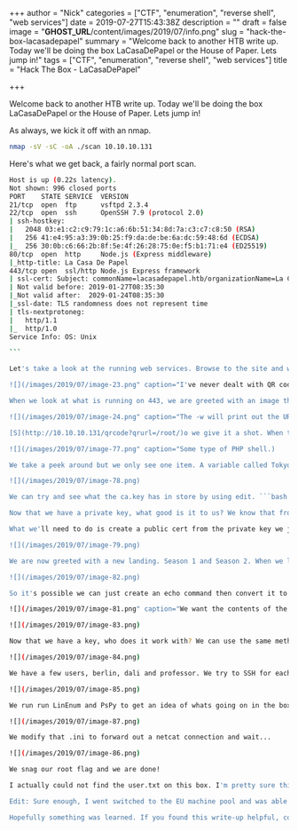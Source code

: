 +++
author = "Nick"
categories = ["CTF", "enumeration", "reverse shell", "web services"]
date = 2019-07-27T15:43:38Z
description = ""
draft = false
image = "__GHOST_URL__/content/images/2019/07/info.png"
slug = "hack-the-box-lacasadepapel"
summary = "Welcome back to another HTB write up. Today we'll be doing the box LaCasaDePapel or the House of Paper. Lets jump in!"
tags = ["CTF", "enumeration", "reverse shell", "web services"]
title = "Hack The Box - LaCasaDePapel"

+++


Welcome back to another HTB write up. Today we'll be doing the box LaCasaDePapel or the House of Paper. Lets jump in!

As always, we kick it off with an nmap.

```bash
nmap -sV -sC -oA ./scan 10.10.10.131
```

Here's what we get back, a fairly normal port scan.

````bash
Host is up (0.22s latency).
Not shown: 996 closed ports
PORT    STATE SERVICE  VERSION
21/tcp  open  ftp      vsftpd 2.3.4
22/tcp  open  ssh      OpenSSH 7.9 (protocol 2.0)
| ssh-hostkey: 
|   2048 03:e1:c2:c9:79:1c:a6:6b:51:34:8d:7a:c3:c7:c8:50 (RSA)
|   256 41:e4:95:a3:39:0b:25:f9:da:de:be:6a:dc:59:48:6d (ECDSA)
|_  256 30:0b:c6:66:2b:8f:5e:4f:26:28:75:0e:f5:b1:71:e4 (ED25519)
80/tcp  open  http     Node.js (Express middleware)
|_http-title: La Casa De Papel
443/tcp open  ssl/http Node.js Express framework
| ssl-cert: Subject: commonName=lacasadepapel.htb/organizationName=La Casa De Papel
| Not valid before: 2019-01-27T08:35:30
|_Not valid after:  2029-01-24T08:35:30
|_ssl-date: TLS randomness does not represent time
| tls-nextprotoneg: 
|   http/1.1
|_  http/1.0
Service Info: OS: Unix

```

Let's take a look at the running web services. Browse to the site and we are greeted with a QR code.. interesting. Let's peek the source. In the source we see the URL for the QR Token and that's about it.

![](/images/2019/07/image-23.png" caption="I've never dealt with QR codes and token's before. Better get to googling...)

When we look at what is running on 443, we are greeted with an image that says Certificate Error. So we need some type of pair to continue maybe? Lets keep looking at what we have. A quick searchsploit for vsftpd shows that we do have 1 exploit to potentially try.

![](/images/2019/07/image-24.png" caption="The -w will print out the URL for the exploit as well.)

[S](http://10.10.10.131/qrcode?qrurl=/root/)o we give it a shot. When this is exploit is run, it opens a debugging port on 6200. So we telnet to it and see what we have.

![](/images/2019/07/image-77.png" caption="Some type of PHP shell.)

We take a peek around but we only see one item. A variable called Tokyo. When we view it we get some code that references a certificate.

![](/images/2019/07/image-78.png)

We can try and see what the ca.key has in store by using edit. ```bash edit -e /home/nairobica.key```

Now that we have a private key, what good is it to us? We know that from enumerating before we have content on port 80 and 443. Port 80 seems like a rabbit hole, however, port 443 asks us for a valid certificate to enter. This could be our opening!

What we'll need to do is create a public cert from the private key we just obtained. We will issue the following: ```bash openssl req -key /privatekey.txt -new -x509 -days 365 -out casa.crt```. ONce we've done that, we get our .crt, however, we need to convert this to a PKCS format from PEM. So we do the following ```bash openssl pkcs12 -inkey casa.crt -export -out new_casa.pfx```. Now that we have a valid certificate that FireFox will take, we import it and head back to the site.

![](/images/2019/07/image-79.png)

We are now greeted with a new landing. Season 1 and Season 2. When we look at the links, we see that Season-2 is using ?PATH=. This would lead me to believe we can use directory traversal with ../../../ lets see what we get. Sure enough we get the output of the /etc directory! Using this we can path around and see what we have and we do see a .ssh file in /berlin/ but how can we view it? If you took a look around the site you will notice that each episode of Season 2 has what looks like base64 encoding:

![](/images/2019/07/image-82.png)

So it's possible we can just create an echo command then convert it to base63 and plug it into our web browser!

![](/images/2019/07/image-81.png" caption="We want the contents of the id_rsa file!)

![](/images/2019/07/image-83.png)

Now that we have a key, who does it work with? We can use the same method as above to get the contents of the passwd file, this should give us some insite.

![](/images/2019/07/image-84.png)

We have a few users, berlin, dali and professor. We try to SSH for each user and see what works. Turns out, its professor.

![](/images/2019/07/image-85.png)

We run run LinEnum and PsPy to get an idea of whats going on in the box. We see a cron job executing as root calling memcached.ini.

![](/images/2019/07/image-87.png)

We modify that .ini to forward out a netcat connection and wait...

![](/images/2019/07/image-86.png)

We snag our root flag and we are done!

I actually could not find the user.txt on this box. I'm pretty sure this is the down side of free services. Someone nuked it...

Edit: Sure enough, I went switched to the EU machine pool and was able to get the user.txt via the base64 file traversal method above.

Hopefully something was learned. If you found this write-up helpful, consider sending some respect my way: [Lovecore's HTB Profile](https://www.hackthebox.eu/home/users/profile/95635).

